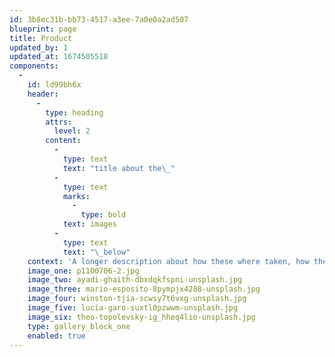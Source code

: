 ```yaml
---
id: 3b8ec31b-bb73-4517-a3ee-7a0e0a2ad507
blueprint: page
title: Product
updated_by: 1
updated_at: 1674505518
components:
  -
    id: ld99bh6x
    header:
      -
        type: heading
        attrs:
          level: 2
        content:
          -
            type: text
            text: "title about the\_"
          -
            type: text
            marks:
              -
                type: bold
            text: images
          -
            type: text
            text: "\_below"
    context: 'A longer description about how these where taken, how these skills can be re used to take amazing quality photos for clients etc.'
    image_one: p1100706-2.jpg
    image_two: ayadi-ghaith-dbxdqkfspni-unsplash.jpg
    image_three: mario-esposito-8pympjx4288-unsplash.jpg
    image_four: winston-tjia-scwsy7t6vxg-unsplash.jpg
    image_five: lucia-garo-suxtl0pzwwm-unsplash.jpg
    image_six: theo-topolevsky-ig_hheq4lio-unsplash.jpg
    type: gallery_block_one
    enabled: true
---
```

